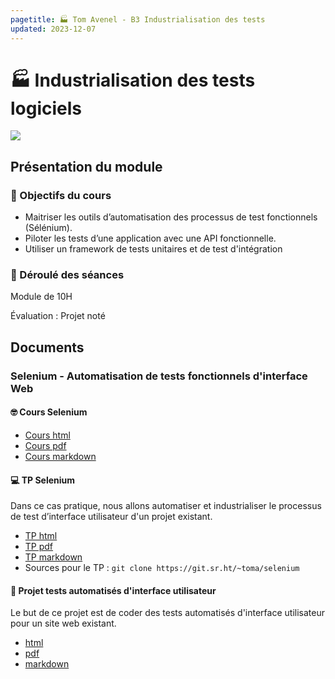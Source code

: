 ```yaml
---
pagetitle: 🏭 Tom Avenel - B3 Industrialisation des tests
updated: 2023-12-07
---
```


# 🏭 Industrialisation des tests logiciels

![](/resources/images/cover/auto-tests.jpg)

## Présentation du module

### 🎯 Objectifs du cours

- Maitriser les outils d’automatisation des processus de test fonctionnels (Sélénium). 
- Piloter les tests d’une application avec une API fonctionnelle.
- Utiliser un framework de tests unitaires et de test d'intégration

### 📅 Déroulé des séances

Module de 10H

Évaluation : Projet noté

## Documents

### Selenium - Automatisation de tests fonctionnels d'interface Web

#### 🤓 Cours Selenium

- [Cours html](/cours/tests/selenium/selenium-cours.html)
- [Cours pdf](/cours/tests/selenium/selenium-cours.pdf)
- [Cours markdown](/cours/tests/selenium/selenium-cours.md)

#### 💻 TP Selenium

Dans ce cas pratique, nous allons automatiser et industrialiser le processus de test d’interface utilisateur d'un projet existant.

- [TP html](/cours/tests/selenium/tp-selenium.html)
- [TP pdf](/cours/tests/selenium/tp-selenium.pdf)
- [TP markdown](/cours/tests/selenium/tp-selenium.md)
- Sources pour le TP : `git clone https://git.sr.ht/~toma/selenium`

#### 📌 Projet tests automatisés d'interface utilisateur

Le but de ce projet est de coder des tests automatisés d'interface utilisateur pour un site web existant.

- [html](/cours/tests/selenium/projet-selenium.html)
- [pdf](/cours/tests/selenium/projet-selenium.pdf)
- [markdown](/cours/tests/selenium/projet-selenium.md)

